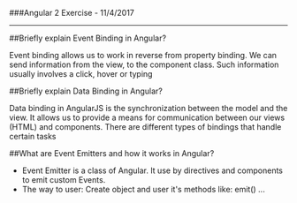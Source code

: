 ###Angular 2  Exercise - 11/4/2017


----------

##Briefly explain Event Binding in Angular?

Event binding allows us to work in reverse from property binding. We can send information from the view, to the component class. Such information usually involves a click, hover or typing

##Briefly explain Data Binding in Angular?

Data binding in AngularJS is the synchronization between the model and the view. It allows us to provide a means for communication between our views (HTML) and components. There are different types of bindings that handle certain tasks

##What are Event Emitters and how it works in Angular?

-  Event Emitter is a class of Angular. It use by directives and components to emit custom Events.
- The way to user:
Create object and user it's methods like: emit() ...
